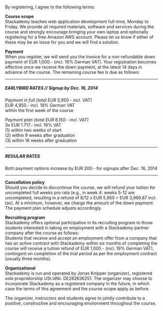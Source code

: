By registering, I agree to the following terms:

**Course scope**  
Stackademy teaches web application development full-time, Monday to Friday.
We provide all required materials, software and services during the course and strongly encourage bringing your own laptop and optionally registering for a free Amazon AWS account. Please let us know if either of these may be an issue for you and we will find a solution.

**Payment**  
When you register, we will send you the invoice for a non-refundable down payment of
EUR 1,000.- (incl. 19% German VAT). Your registration becomes effective once we receive the down payment, at the latest 14 days in advance of the course. The remaining course fee is due as follows:

  
---

##### EARLYBIRD RATES // Signup by Dec. 16, 2014 
*Payment in full (total EUR 5,950.- incl. VAT)*  
EUR 4,950.- incl. 19% German VAT  
within the first week of the course

*Payment plan (total EUR 6,150.- incl. VAT)*  
3x EUR 1.717.- incl. 19% VAT  
(1) within two weeks of start  
(2) within 9 weeks after graduation  
(3) within 18 weeks after graduation 

  
---

##### REGULAR RATES
Both payment options increase by EUR 200.- for signups after Dec. 16, 2014

---


**Cancellation policy**  
Should you decide to discontinue the course, we will refund your tuition for uncompleted full weeks pro rata (e.g., in week 4: weeks 5-12 are uncompleted, resulting in a refund of 8/12 x EUR 5,950 = EUR 3,966.67 incl. tax). At a minimum, however, we charge the amount of the down payment. The payment plan schedule adjusts accordingly.


**Recruiting program**  
Stackademy offers optional participation in its recruiting program to those students interested in taking on employment with a Stackademy partner company after the course as follows:  
Students that receive and accept an employment offer from a company that has an active contract with Stackademy within six months of completing the course will receive a tuition refund of EUR 1,000.- (incl. 19% German VAT), contingent on completion of the trial period as per the employment contract (usually three months).

**Organizational**  
Stackademy is run and operated by Jonas Knipper (organizer), registered sole proprietorship USt.IdNr. DE282636251. The organizer may choose to incorporate Stackademy as a registered company in the future, in which case the terms of this agreement and the course scope apply as before.  

The organizer, instructors and students agree to jointly contribute to a positive, constructive and encouraging environment throughout the course.

